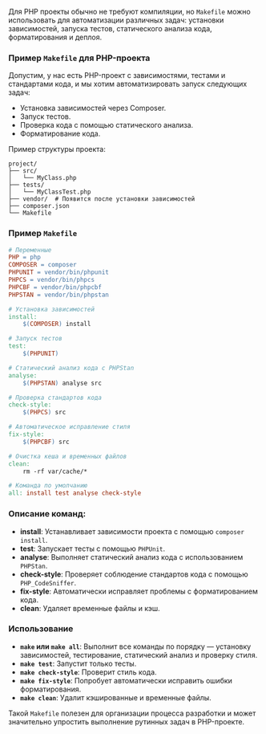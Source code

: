 Для PHP проекты обычно не требуют компиляции, но `Makefile` можно использовать для автоматизации различных задач: установки зависимостей, запуска тестов, статического анализа кода, форматирования и деплоя.

### Пример `Makefile` для PHP-проекта

Допустим, у нас есть PHP-проект с зависимостями, тестами и стандартами кода, и мы хотим автоматизировать запуск следующих задач:
- Установка зависимостей через Composer.
- Запуск тестов.
- Проверка кода с помощью статического анализа.
- Форматирование кода.

Пример структуры проекта:

```
project/
├── src/
│   └── MyClass.php
├── tests/
│   └── MyClassTest.php
├── vendor/  # Появится после установки зависимостей
├── composer.json
└── Makefile
```

### Пример `Makefile`

```makefile
# Переменные
PHP = php
COMPOSER = composer
PHPUNIT = vendor/bin/phpunit
PHPCS = vendor/bin/phpcs
PHPCBF = vendor/bin/phpcbf
PHPSTAN = vendor/bin/phpstan

# Установка зависимостей
install:
	$(COMPOSER) install

# Запуск тестов
test:
	$(PHPUNIT)

# Статический анализ кода с PHPStan
analyse:
	$(PHPSTAN) analyse src

# Проверка стандартов кода
check-style:
	$(PHPCS) src

# Автоматическое исправление стиля
fix-style:
	$(PHPCBF) src

# Очистка кеша и временных файлов
clean:
	rm -rf var/cache/*

# Команда по умолчанию
all: install test analyse check-style
```

### Описание команд:

- **install**: Устанавливает зависимости проекта с помощью `composer install`.
- **test**: Запускает тесты с помощью `PHPUnit`.
- **analyse**: Выполняет статический анализ кода с использованием `PHPStan`.
- **check-style**: Проверяет соблюдение стандартов кода с помощью `PHP_CodeSniffer`.
- **fix-style**: Автоматически исправляет проблемы с форматированием кода.
- **clean**: Удаляет временные файлы и кэш.

### Использование

- **`make` или `make all`**: Выполнит все команды по порядку — установку зависимостей, тестирование, статический анализ и проверку стиля.
- **`make test`**: Запустит только тесты.
- **`make check-style`**: Проверит стиль кода.
- **`make fix-style`**: Попробует автоматически исправить ошибки форматирования.
- **`make clean`**: Удалит кэшированные и временные файлы.

Такой `Makefile` полезен для организации процесса разработки и может значительно упростить выполнение рутинных задач в PHP-проекте.